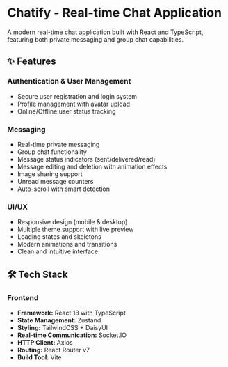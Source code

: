 # Chatify - Real-time Chat Application

A modern real-time chat application built with React and TypeScript, featuring both private messaging and group chat capabilities.

## ✨ Features

### Authentication & User Management

- Secure user registration and login system
- Profile management with avatar upload
- Online/Offline user status tracking

### Messaging

- Real-time private messaging
- Group chat functionality
- Message status indicators (sent/delivered/read)
- Message editing and deletion with animation effects
- Image sharing support
- Unread message counters
- Auto-scroll with smart detection

### UI/UX

- Responsive design (mobile & desktop)
- Multiple theme support with live preview
- Loading states and skeletons
- Modern animations and transitions
- Clean and intuitive interface

## 🛠 Tech Stack

### Frontend

- **Framework:** React 18 with TypeScript
- **State Management:** Zustand
- **Styling:** TailwindCSS + DaisyUI
- **Real-time Communication:** Socket.IO
- **HTTP Client:** Axios
- **Routing:** React Router v7
- **Build Tool:** Vite
